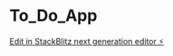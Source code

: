 # To_Do_App

[Edit in StackBlitz next generation editor ⚡️](https://stackblitz.com/~/github.com/nuraneisha/To_Do_App)